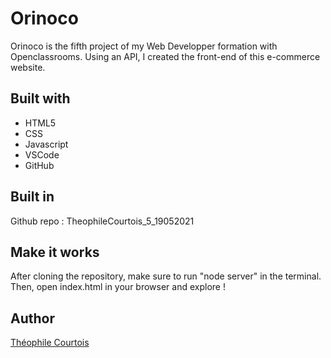 # Orinoco

Orinoco is the fifth project of my Web Developper formation with Openclassrooms. Using an API, I created the front-end of this e-commerce website.

## Built with

- HTML5
- CSS
- Javascript
- VSCode
- GitHub

## Built in

Github repo : TheophileCourtois_5_19052021


## Make it works

After cloning the repository, make sure to run "node server" in the terminal. Then, open index.html in your browser and explore !

## Author

[Théophile Courtois](https://www.linkedin.com/in/th%C3%A9ophile-courtois-595a9b136/)
